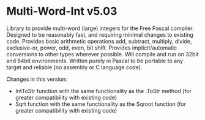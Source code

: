 # Multi-Word-Int v5.03
Library to provide multi-word (large) integers for the Free Pascal compiler.
Designed to be reasonably fast, and requiring minimal changes to existing code.
Provides basic arithmetic operations add, subtract, multiply, divide, exclusive-or, power, odd, even, bit shift.
Provides implicit/automatic conversions to other types wherever possible.
Will compile and run on 32bit and 64bit environments.
Written purely in Pascal to be portable to any target and reliable (no assembly or C language code).

Changes in this version:
-	IntToStr function with the same functionality as the .ToStr method (for greater compatibility with existing code)
-	Sqrt function with the same functionality as the Sqroot function (for greater compatibility with existing code)
